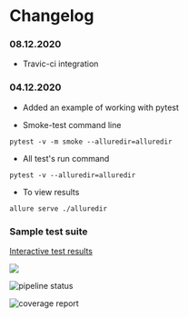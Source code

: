 # Changelog

### 08.12.2020

- Travic-ci integration

### 04.12.2020

- Added an example of working with pytest

- Smoke-test command line

```
pytest -v -m smoke --alluredir=alluredir
```

- All test's run command

```
pytest -v --alluredir=alluredir
```

- To view results

```
allure serve ./alluredir
```

### Sample test suite

[Interactive test results](https://kzamotin.gitlab.io/-/pysample/-/jobs/899795060/artifacts/public/index.html)

![](https://travis-ci.org/kzamotin/pysample.svg?branch=main&status=passed)

![pipeline status](https://gitlab.com/kzamotin/pysample/badges/main/pipeline.svg)

![coverage report](https://gitlab.com/kzamotin/pysample/badges/main/coverage.svg)
